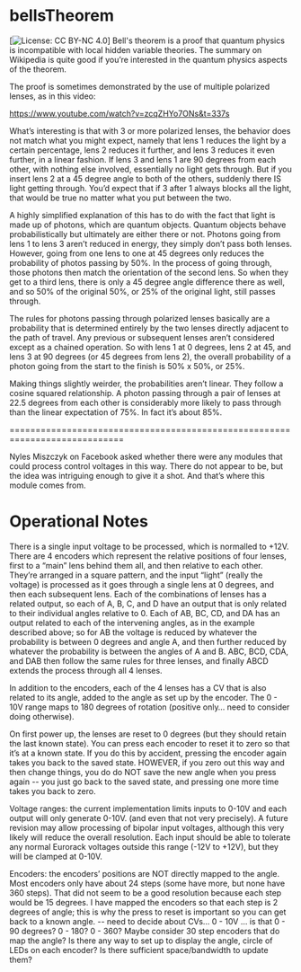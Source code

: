 # bellsTheorem
[![License: CC BY-NC 4.0](https://licensebuttons.net/l/by-nc/4.0/80x15.png)]
Bell's theorem is a proof that quantum physics is incompatible with local hidden variable theories.  The summary on Wikipedia is quite good if you’re interested in the quantum physics aspects of the theorem.

The proof is sometimes demonstrated by the use of multiple polarized lenses, as in this video:

https://www.youtube.com/watch?v=zcqZHYo7ONs&t=337s

What’s interesting is that with 3 or more polarized lenses, the behavior does not match what you might expect, namely that lens 1 reduces the light by a certain percentage, lens 2 reduces it further, and lens 3 reduces it even further, in a linear fashion.  If lens 3 and lens 1 are 90 degrees from each other, with nothing else involved, essentially no light gets through.  But if you insert lens 2 at a 45 degree angle to both of the others, suddenly there IS light getting through.  You’d expect that if 3 after 1 always blocks all the light, that would be true no matter what you put between the two.

A highly simplified explanation of this has to do with the fact that light is made up of photons, which are quantum objects.  Quantum objects behave probabilistically but ultimately are either there or not.  Photons going from lens 1 to lens 3 aren’t reduced in energy, they simply don’t pass both lenses.  However, going from one lens to one at 45 degrees only reduces the probability of photos passing by 50%.  In the process of going through, those photons then match the orientation of the second lens.  So when they get to a third lens, there is only a 45 degree angle difference there as well, and so 50% of the original 50%, or 25% of the original light, still passes through.

The rules for photons passing through polarized lenses basically are a probability that is determined entirely by the two lenses directly adjacent to the path of travel.  Any previous or subsequent lenses  aren’t considered except as a chained operation.  So with lens 1 at 0 degrees, lens 2 at 45, and lens 3 at 90 degrees (or 45 degrees from lens 2), the overall probability of a photon going from the start to the finish is 50% x 50%, or 25%.

Making things slightly weirder, the probabilities aren’t linear.  They follow a cosine squared relationship.  A photon passing through a pair of lenses at 22.5 degrees from each other is considerably more likely to pass through than the linear expectation of 75%.  In fact it’s about 85%.

============================================================================

Nyles Miszczyk on Facebook asked whether there were any modules that could process control voltages in this way.  There do not appear to be, but the idea was intriguing enough to give it a shot.  And that’s where this module comes from.



# Operational Notes

There is a single input voltage to be processed, which is normalled to +12V.  There are 4 encoders which represent the relative positions of four lenses, first to a “main” lens behind them all, and then relative to each other.  They’re arranged in a square pattern, and the input “light” (really the voltage) is processed as it goes through a single lens at 0 degrees, and then each subsequent lens.  Each of the combinations of lenses has a related output, so each of A, B, C, and D have an output that is only related to their individual angles relative to 0.  Each of AB, BC, CD, and DA has an output related to each of the intervening angles, as in the example described above; so for AB the voltage is reduced by whatever the probability is between 0 degrees and angle A, and then further reduced by whatever the probability is between the angles of A and B.  ABC, BCD, CDA, and DAB then follow the same rules for three lenses, and finally ABCD extends the process through all 4 lenses.

In addition to the encoders, each of the 4 lenses has a CV that is also related to its angle, added to the angle as set up by the encoder.  The 0 - 10V range maps to 180 degrees of rotation (positive only… need to consider doing otherwise).

On first power up, the lenses are reset to 0 degrees (but they should retain the last known state).  You can press each encoder to reset it to zero so that it’s at a known state.  If you do this by accident, pressing the encoder again takes you back to the saved state.  HOWEVER, if you zero out this way and then change things, you do do NOT save the new angle when you press again -- you just go back to the saved state, and pressing one more time takes you back to zero.

Voltage ranges: the current implementation limits inputs to 0-10V and each output will only generate 0-10V.  (and even that not very precisely).  A future revision may allow processing of bipolar input voltages, although this very likely will reduce the overall resolution.  Each input should be able to tolerate any normal Eurorack voltages outside this range (-12V to +12V), but they will be clamped at 0-10V.

Encoders:  the encoders’ positions are NOT directly mapped to the angle.  Most encoders only have about 24 steps (some have more, but none have 360 steps).  That did not seem to be a good resolution because each step would be 15 degrees.  I have mapped the encoders so that each step is 2 degrees of angle; this is why the press to reset is important so you can get back to a known angle. -- need to decide about CVs… 0 - 10V … is that 0 - 90 degrees?  0 - 180?  0 - 360?  Maybe consider 30 step encoders that do map the angle?  Is there any way to set up to display the angle, circle of LEDs on each encoder?  Is there sufficient space/bandwidth to update them?
